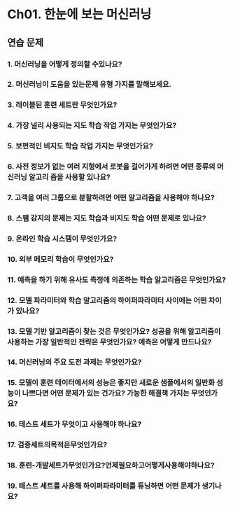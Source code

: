 # Ch01. 한눈에 보는 머신러닝

## 연습 문제

### 1. 머신러닝을 어떻게 정의할 수있나요?



### 2. 머신러닝이 도움을 있는문제 유형 가지를 말해보세요.



### 3. 레이블된 훈련 세트란 무엇인가요?



### 4. 가장 널리 사용되는 지도 학습 작업 가지는 무엇인가요?



### 5. 보편적인 비지도 학습 작업 가지는 무엇인가요?



### 6. 사전 정보가 없는 여러 지형에서 로봇을 걸어가게 하려면 어떤 종류의 머신러닝 알고리 즘을 사용할 있나요?



### 7. 고객을 여러 그룹으로 분할하려면 어떤 알고리즘을 사용해야 하나요?



### 8. 스팸 감지의 문제는 지도 학습과 비지도 학습 어떤 문제로 있나요?



### 9. 온라인 학습 시스템이 무엇인가요?



### 10. 외부 메모리 학습이 무엇인가요?



### 11. 예측을 하기 위해 유사도 측정에 의존하는 학습 알고리즘은 무엇인가요?



### 12. 모델 파라미터와 학습 알고리즘의 하이퍼파라미터 사이에는 어떤 차이가 있나요?



### 13. 모델 기반 알고리즘이 찾는 것은 무엇인가요? 성공을 위해 알고리즘이 사용하는 가장 일반적인 전략은 무엇인가요? 예측은 어떻게 만드나요?



### 14. 머신러닝의 주요 도전 과제는 무엇인가요?



### 15. 모델이 훈련 데이터에서의 성능은 좋지만 새로운 샘플에서의 일반화 성능이 나쁘다면 어떤 문제가 있는 건가요? 가능한 해결책 가지는 무엇인가요?



### 16. 테스트 세트가 무엇이고 사용해야 하나요?



### 17. 검증세트의목적은무엇인가요?



### 18. 훈련-개발세트가무엇인가요?언제필요하고어떻게사용해야하나요?



### 19. 테스트 세트를 사용해 하이퍼파라미터를 튜닝하면 어떤 문제가 생기나요?

